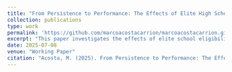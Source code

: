```yaml
---
title: "From Persistence to Performance: The Effects of Elite High Schools on Retaking and Testing"
collection: publications
type: work
permalink: 'https://github.com/marcoacostacarrion/marcoacostacarrion.github.io/blob/master/files/JMP_draft.pdf'
excerpt: "This paper investigates the effects of elite school eligibility on retake probability and effort in the context of the centralized admission system in Mexico's metropolitan area, where upper secondary schools predominantly use entrance exam test scores to determine student admissions. Notably, elite high schools require an additional criterion: a middle school GPA of at least 7 out of 10. Using this policy rule, I employ regression discontinuity estimates comparing students that are eligible and ineligible to attend elite schools. I find that eligible students are more likely to retake the entrance exam and perform better. In addition, their families increase spending on private preparatory courses, and they do not show significant differences, with respect to ineligible students, in self-reported anxiety, aggression, depression, or attention indicators."
date: 2025-07-08
venue: "Working Paper"
citation: "Acosta, M. (2025). From Persistence to Performance: The Effects of Elite High Schools on Retaking and Testing. Draft manuscript."
---
```


